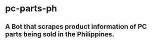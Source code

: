 # pc-parts-ph

## A Bot that scrapes product information of PC parts being sold in the Philippines.
